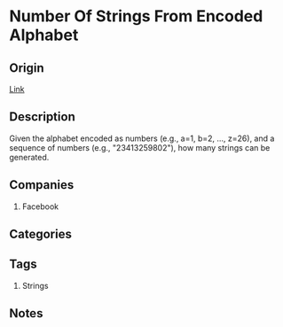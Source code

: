 # Number Of Strings From Encoded Alphabet

## Origin

[Link](https://www.glassdoor.com/Interview/Given-the-alphabet-encoded-as-numbers-e-g-a-1-b-2-z-26-and-a-sequence-of-numbers-e-g-23413259802-how-man-QTN_1992899.htm)

## Description

Given the alphabet encoded as numbers (e.g., a=1, b=2, ..., z=26),  and a sequence of numbers (e.g., "23413259802"),  how many strings can be generated.

## Companies

1. Facebook

## Categories

## Tags

1. Strings

## Notes